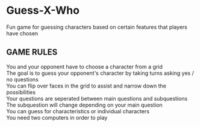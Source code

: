 # Guess-X-Who
Fun game for guessing characters based on certain features that players have chosen

## GAME RULES
You and your opponent have to choose a character from a grid<br>
The goal is to guess your opponent's character by taking turns asking yes / no questions<br>
You can flip over faces in the grid to assist and narrow down the possibilities<br>
Your questions are seperated between main questions and subquestions<br>
The subquestion will change depending on your main question<br>
You can guess for characteristics or individual characters<br>
You need two computers in order to play